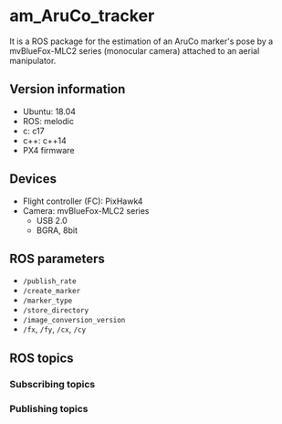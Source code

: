 # am_AruCo_tracker
It is a ROS package for the estimation of an AruCo marker's pose by a mvBlueFox-MLC2 series (monocular camera) attached to an aerial manipulator.

## Version information
- Ubuntu: 18.04 
- ROS: melodic
- c: c17
- c++: c++14
- PX4 firmware

## Devices
- Flight controller (FC): PixHawk4
- Camera: mvBlueFox-MLC2 series
    - USB 2.0
    - BGRA, 8bit

## ROS parameters
- `/publish_rate`
- `/create_marker`
- `/marker_type`
- `/store_directory`
- `/image_conversion_version`
- `/fx`, `/fy`, `/cx`, `/cy`

## ROS topics
### Subscribing topics

### Publishing topics